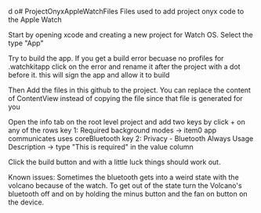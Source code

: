 d o# ProjectOnyxAppleWatchFiles
Files used to add project onyx code to the Apple Watch

Start by opening xcode and creating a new project for Watch OS.  Select the type "App"

Try to build the app.  If you get a build error becuase no profiles for .watchkitapp click on the error and rename it after the project with a dot before it.  this will sign the app and allow it to build

Then Add the files in this github to the project. You can replace the content of ContentView instead of copying the file since that file is generated for you

Open the info tab on the root level project and add two keys by click + on any of the rows
key 1: Required background modes -> item0 app communicates uses coreBluetooth
key 2: Privacy - Bluetooth Always Usage Description -> type "This is required" in the value column

Click the build button and with a little luck things should work out.  

Known issues:
Sometimes the bluetooth gets into a weird state with the volcano because of the watch.  To get out of the state turn the Volcano's bluetooth off and on by holding the minus button and the fan on button on the device.
